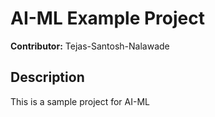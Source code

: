 # AI-ML Example Project
**Contributor:** Tejas-Santosh-Nalawade
## Description
This is a sample project for AI-ML
